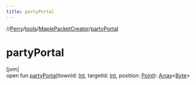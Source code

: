 ```yaml
---
title: partyPortal
---
```

//[Perry](../../../index.html)/[tools](../index.html)/[MaplePacketCreator](index.html)/[partyPortal](party-portal.html)



# partyPortal



[jvm]\
open fun [partyPortal](party-portal.html)(townId: [Int](https://kotlinlang.org/api/latest/jvm/stdlib/kotlin/-int/index.html), targetId: [Int](https://kotlinlang.org/api/latest/jvm/stdlib/kotlin/-int/index.html), position: [Point](https://docs.oracle.com/javase/8/docs/api/java/awt/Point.html)): [Array](https://kotlinlang.org/api/latest/jvm/stdlib/kotlin/-array/index.html)<[Byte](https://kotlinlang.org/api/latest/jvm/stdlib/kotlin/-byte/index.html)>




